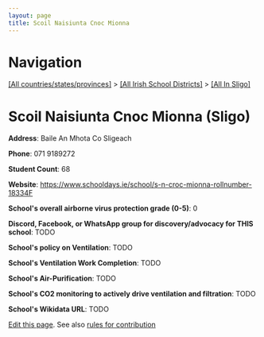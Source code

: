 ```yaml
---
layout: page
title: Scoil Naisiunta Cnoc Mionna
---
```

# Navigation

[[All countries/states/provinces]](../../..) > [[All Irish School Districts]](../..) > [[All In Sligo]](..)

# Scoil Naisiunta Cnoc Mionna (Sligo)

**Address**: Baile An Mhota Co Sligeach

**Phone**: 071 9189272

**Student Count**: 68

**Website**: <https://www.schooldays.ie/school/s-n-croc-mionna-rollnumber-18334F>

**School's overall airborne virus protection grade (0-5)**: 0

**Discord, Facebook, or WhatsApp group for discovery/advocacy for THIS school**: TODO

**School's policy on Ventilation**: TODO

**School's Ventilation Work Completion**: TODO

**School's Air-Purification**: TODO

**School's CO2 monitoring to actively drive ventilation and filtration**: TODO

**School's Wikidata URL**: TODO


[Edit this page](https://github.com/ventilate-schools/Ireland/edit/main/./Sligo/Scoil_Naisiunta_Cnoc_Mionna.md). See also [rules for contribution](../../../contribution-rules/)